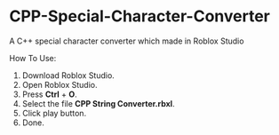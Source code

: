 # CPP-Special-Character-Converter
A C++ special character converter which made in Roblox Studio
  
How To Use:  
1. Download Roblox Studio.  
2. Open Roblox Studio.  
3. Press **Ctrl** + **O**.  
4. Select the file **CPP String Converter.rbxl**.  
5. Click play button.  
6. Done.  

